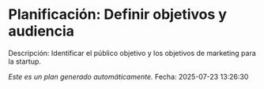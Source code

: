# Planificación: Definir objetivos y audiencia

Descripción: Identificar el público objetivo y los objetivos de marketing para la startup.

*Este es un plan generado automáticamente.*
Fecha: 2025-07-23 13:26:30
